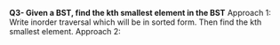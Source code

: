 
**Q3- Given a BST, find the kth smallest element in the BST**
Approach 1: Write inorder traversal which will be in sorted form. Then find the kth smallest element.
Approach 2: 
